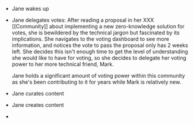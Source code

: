 - Jane wakes up
- Jane delegates votes: After reading a proposal in her XXX [[Community]] about implementing a new zero-knowledge solution for votes, she is bewildered by the technical jargon but fascinated by its implications. She navigates to the voting dashboard to see more information, and notices the vote to pass the proposal only has 2 weeks left. She decides this isn't enough time to get the level of understanding she would like to have for voting, so she decides to delegate her voting power to her more technical friend, Mark. 
  
  Jane holds a significant amount of voting power within this community as she's been contributing to it for years while Mark is relatively new.
- Jane curates content
- Jane creates content
-